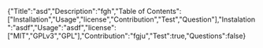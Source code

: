 {"Title":"asd","Description":"fgh","Table of Contents":["Installation","Usage","license","Contribution","Test","Question"],"Instalation":"asdf","Usage":"asdf","license":["MIT","GPLv3","GPL"],"Contribution":"fgju","Test":true,"Questions":false}